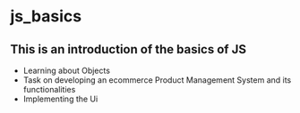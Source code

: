 # js_basics

## This is an introduction of the basics of JS

- Learning about Objects
- Task on developing an ecommerce Product Management System and its functionalities
- Implementing the Ui